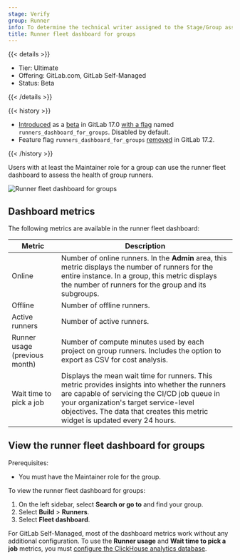 ```yaml
---
stage: Verify
group: Runner
info: To determine the technical writer assigned to the Stage/Group associated with this page, see https://handbook.gitlab.com/handbook/product/ux/technical-writing/#assignments
title: Runner fleet dashboard for groups
---
```


{{< details >}}

- Tier: Ultimate
- Offering: GitLab.com, GitLab Self-Managed
- Status: Beta

{{< /details >}}

{{< history >}}

- [Introduced](https://gitlab.com/gitlab-org/gitlab/-/merge_requests/151640) as a [beta](../../policy/development_stages_support.md#beta) in GitLab 17.0 [with a flag](../../administration/feature_flags/_index.md) named `runners_dashboard_for_groups`. Disabled by default.
- Feature flag `runners_dashboard_for_groups` [removed](https://gitlab.com/gitlab-org/gitlab/-/issues/459052) in GitLab 17.2.

{{< /history >}}

Users with at least the Maintainer role for a group can use the runner fleet dashboard to assess the health of group runners.

![Runner fleet dashboard for groups](img/runner_fleet_dashboard_groups_v17_1.png)

## Dashboard metrics

The following metrics are available in the runner fleet dashboard:

| Metric                        | Description |
|-------------------------------|-------------|
| Online                        | Number of online runners. In the **Admin** area, this metric displays the number of runners for the entire instance. In a group, this metric displays the number of runners for the group and its subgroups. |
| Offline                       | Number of offline runners. |
| Active runners                | Number of active runners. |
| Runner usage (previous month) | Number of compute minutes used by each project on group runners. Includes the option to export as CSV for cost analysis. |
| Wait time to pick a job       | Displays the mean wait time for runners. This metric provides insights into whether the runners are capable of servicing the CI/CD job queue in your organization's target service-level objectives. The data that creates this metric widget is updated every 24 hours. |

## View the runner fleet dashboard for groups

Prerequisites:

- You must have the Maintainer role for the group.

To view the runner fleet dashboard for groups:

1. On the left sidebar, select **Search or go to** and find your group.
1. Select **Build** > **Runners**.
1. Select **Fleet dashboard**.

For GitLab Self-Managed, most of the dashboard metrics work without any additional configuration.
To use the **Runner usage** and **Wait time to pick a job** metrics,
you must [configure the ClickHouse analytics database](runner_fleet_dashboard.md#enable-more-ci-analytics-features-with-clickhouse).

